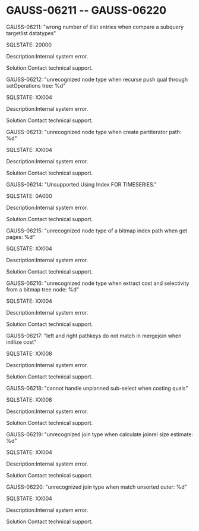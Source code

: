 # GAUSS-06211 -- GAUSS-06220<a name="EN-US_TOPIC_0302073209"></a>

GAUSS-06211: "wrong number of tlist entries when compare a subquery targetlist datatypes"

SQLSTATE: 20000

Description:Internal system error.

Solution:Contact technical support.

GAUSS-06212: "unrecognized node type when recurse push qual through setOperations tree: %d"

SQLSTATE: XX004

Description:Internal system error.

Solution:Contact technical support.

GAUSS-06213: "unrecognized node type when create partiterator path: %d"

SQLSTATE: XX004

Description:Internal system error.

Solution:Contact technical support.

GAUSS-06214: "Unsupported Using Index FOR TIMESERIES."

SQLSTATE: 0A000

Description:Internal system error.

Solution:Contact technical support.

GAUSS-06215: "unrecognized node type of a bitmap index path when get pages: %d"

SQLSTATE: XX004

Description:Internal system error.

Solution:Contact technical support.

GAUSS-06216: "unrecognized node type when extract cost and selectivity from a bitmap tree node: %d"

SQLSTATE: XX004

Description:Internal system error.

Solution:Contact technical support.

GAUSS-06217: "left and right pathkeys do not match in mergejoin when initlize cost"

SQLSTATE: XX008

Description:Internal system error.

Solution:Contact technical support.

GAUSS-06218: "cannot handle unplanned sub-select when costing quals"

SQLSTATE: XX008

Description:Internal system error.

Solution:Contact technical support.

GAUSS-06219: "unrecognized join type when calculate joinrel size estimate: %d"

SQLSTATE: XX004

Description:Internal system error.

Solution:Contact technical support.

GAUSS-06220: "unrecognized join type when match unsorted outer: %d"

SQLSTATE: XX004

Description:Internal system error.

Solution:Contact technical support.


